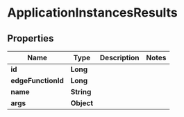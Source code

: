 

# ApplicationInstancesResults


## Properties

| Name | Type | Description | Notes |
|------------ | ------------- | ------------- | -------------|
|**id** | **Long** |  |  |
|**edgeFunctionId** | **Long** |  |  |
|**name** | **String** |  |  |
|**args** | **Object** |  |  |



